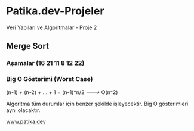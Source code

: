 # Patika.dev-Projeler
 Veri Yapıları ve Algoritmalar - Proje 2

## Merge Sort

### Aşamalar (16 21 11 8 12 22)

 
 
### Big O Gösterimi (Worst Case)
 
 (n-1) + (n-2) + ... + 1 = (n-1)*n/2 ---> O(n^2)
 
 Algoritma tüm durumlar için benzer şekilde işleyecektir. Big O gösterimleri aynı olacaktır.
 
 

 
 www.patika.dev
